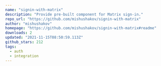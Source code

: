 ```yaml
---
name: "signin-with-matrix"
description: "Provide pre-built component for Matrix sign-in."
repo_url: "https://github.com/mishushakov/signin-with-matrix"
author: "mishushakov"
homepage: "https://github.com/mishushakov/signin-with-matrix#readme"
downloads: 2
updated: "2021-11-15T08:50:59.113Z"
github_stars: 212
tags: 
  - auth
  - integration
---
```

